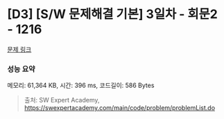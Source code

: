 # [D3] [S/W 문제해결 기본] 3일차 - 회문2 - 1216 

[문제 링크](https://swexpertacademy.com/main/code/problem/problemDetail.do?contestProbId=AV14Rq5aABUCFAYi) 

### 성능 요약

메모리: 61,364 KB, 시간: 396 ms, 코드길이: 586 Bytes



> 출처: SW Expert Academy, https://swexpertacademy.com/main/code/problem/problemList.do